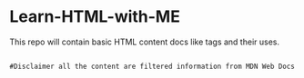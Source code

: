 # Learn-HTML-with-ME
This repo will contain basic HTML content docs like tags and their uses. 

                                                                                                              #Disclaimer all the content are filtered information from MDN Web Docs
                                                                                                              
